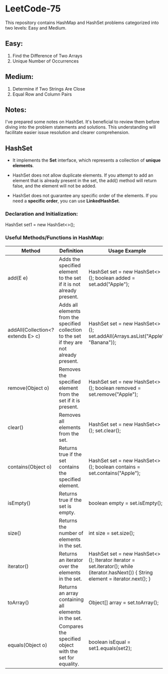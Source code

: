 # LeetCode-75

This repository contains HashMap and HashSet problems categorized into two levels: Easy and Medium.

## Easy: 
1. Find the Difference of Two Arrays
2. Unique Number of Occurrences

## Medium: 
1. Determine if Two Strings Are Close 
2. Equal Row and Column Pairs

## Notes:

I've prepared some notes on HashSet. It's beneficial to review them before diving into the problem statements and solutions. This understanding will facilitate easier issue resolution and clearer comprehension.

## HashSet
- It implements the **Set** interface, which represents a collection of **unique elements**.

- HashSet does not allow duplicate elements. If you attempt to add an element that is already present in the set, the add() method will return false, and the element will not be added.

- HashSet does not guarantee any specific order of the elements. If you need a **specific order**, you can use **LinkedHashSet**.

### Declaration and Initialization: 
HashSet<String> set1 = new HashSet<>();

### Useful Methods/Functions in HashMap:

| Method | Definition | Usage Example |
| -------- | -------- | -------- |
| add(E e)  | Adds the specified element to the set if it is not already present.  | HashSet<String> set = new HashSet<>(); boolean added = set.add("Apple");  |
| addAll(Collection<? extends E> c)  | Adds all elements from the specified collection to the set if they are not already present.   | HashSet<String> set = new HashSet<>(); set.addAll(Arrays.asList("Apple", "Banana"));  |
| remove(Object o) | Removes the specified element from the set if it is present.   | HashSet<String> set = new HashSet<>(); boolean removed = set.remove("Apple"); |
| clear()  | Removes all elements from the set.   | HashSet<String> set = new HashSet<>(); set.clear(); |
| contains(Object o) | Returns true if the set contains the specified element.   | HashSet<String> set = new HashSet<>(); boolean contains = set.contains("Apple"); |
| isEmpty() | Returns true if the set is empty.   | boolean empty = set.isEmpty(); |
| size() | 	Returns the number of elements in the set.   | int size = set.size(); |
| iterator() | 	Returns an iterator over the elements in the set.   | HashSet<String> set = new HashSet<>(); Iterator<String> iterator = set.iterator(); while (iterator.hasNext()) { String element = iterator.next(); } |
| toArray() | 	Returns an array containing all elements in the set.   | Object[] array = set.toArray(); |
| equals(Object o) | 	Compares the specified object with the set for equality.  | boolean isEqual = set1.equals(set2); |